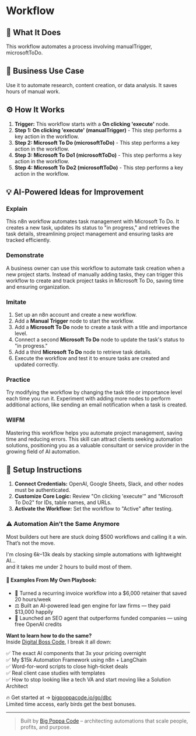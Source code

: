 # Workflow

## 🚀 What It Does
This workflow automates a process involving manualTrigger, microsoftToDo.

## 💼 Business Use Case
Use it to automate research, content creation, or data analysis. It saves hours of manual work.

## ⚙️ How It Works
1.  **Trigger:** This workflow starts with a **On clicking 'execute'** node.
2. **Step 1: On clicking 'execute' (manualTrigger)** - This step performs a key action in the workflow.
3. **Step 2: Microsoft To Do (microsoftToDo)** - This step performs a key action in the workflow.
4. **Step 3: Microsoft To Do1 (microsoftToDo)** - This step performs a key action in the workflow.
5. **Step 4: Microsoft To Do2 (microsoftToDo)** - This step performs a key action in the workflow.

## 💡 AI-Powered Ideas for Improvement
### Explain
This n8n workflow automates task management with Microsoft To Do. It creates a new task, updates its status to "in progress," and retrieves the task details, streamlining project management and ensuring tasks are tracked efficiently.

### Demonstrate
A business owner can use this workflow to automate task creation when a new project starts. Instead of manually adding tasks, they can trigger this workflow to create and track project tasks in Microsoft To Do, saving time and ensuring organization.

### Imitate
1. Set up an n8n account and create a new workflow.
2. Add a **Manual Trigger** node to start the workflow.
3. Add a **Microsoft To Do** node to create a task with a title and importance level.
4. Connect a second **Microsoft To Do** node to update the task's status to "in progress."
5. Add a third **Microsoft To Do** node to retrieve task details.
6. Execute the workflow and test it to ensure tasks are created and updated correctly.

### Practice
Try modifying the workflow by changing the task title or importance level each time you run it. Experiment with adding more nodes to perform additional actions, like sending an email notification when a task is created.

### WIIFM
Mastering this workflow helps you automate project management, saving time and reducing errors. This skill can attract clients seeking automation solutions, positioning you as a valuable consultant or service provider in the growing field of AI automation.

## 🔧 Setup Instructions
1. **Connect Credentials:** OpenAI, Google Sheets, Slack, and other nodes must be authenticated.
2. **Customize Core Logic:** Review "On clicking 'execute'" and "Microsoft To Do2" for IDs, table names, and URLs.
3. **Activate the Workflow:** Set the workflow to "Active" after testing.

### ⚠️ Automation Ain’t the Same Anymore

Most builders out here are stuck doing $500 workflows and calling it a win.  
That’s not the move.  

I'm closing $6k–$13k deals by stacking simple automations with lightweight AI...  
and it takes me under 2 hours to build most of them.

#### 🧠 Examples From My Own Playbook:
- 🔁 Turned a recurring invoice workflow into a $6,000 retainer that saved 20 hours/week  
- ⚖️ Built an AI-powered lead gen engine for law firms — they paid $13,000 happily  
- 🚀 Launched an SEO agent that outperforms funded companies — using free OpenAI credits  

**Want to learn how to do the same?**  
Inside [Digital Boss Code](https://bigpoppacode.io/go/dbc), I break it all down:

✅ The exact AI components that 3x your pricing overnight  
✅ My $15k Automation Framework using n8n + LangChain  
✅ Word-for-word scripts to close high-ticket deals  
✅ Real client case studies with templates  
✅ How to stop looking like a tech VA and start moving like a Solution Architect  

🔥 Get started at → [bigpoppacode.io/go/dbc](https://bigpoppacode.io/go/dbc)  
Limited time access, early birds get the best bonuses.

---
> Built by [Big Poppa Code](https://bigpoppacode.io) – architecting automations that scale people, profits, and purpose.
